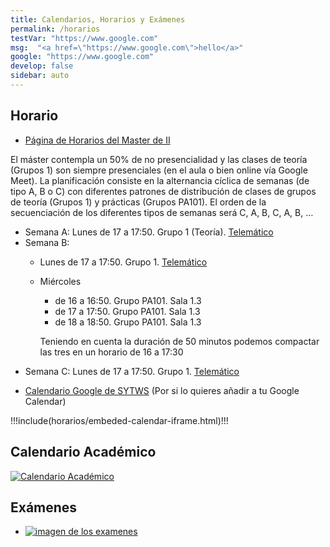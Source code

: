 ```yaml
---
title: Calendarios, Horarios y Exámenes
permalink: /horarios
testVar: "https://www.google.com"
msg:  "<a href=\"https://www.google.com\">hello</a>"
google: "https://www.google.com"
develop: false
sidebar: auto
---
```



<!--
<p>Using v-html directive: <span v-html="$frontmatter.msg"></span></p>

<p>Using v-bind directive: <a :href="$frontmatter.google">hello</a></p>

<a :href="$var.organization.url"><span v-html="$var.organization.name"></span></a>

<a :href="$var.organization.url">{{$var.organization.name}}</span></a>

<pre style="color: white;">
{{  $frontmatter.testVar }}
</pre>
<span v-once>This will never change: {{ $frontmatter.msg }}</span>

{{ $frontmatter.testVar }}

A link: [Go to Google]({{ $frontmatter.testVar }})


::: v-pre
A html link <a href="{{ $frontmatter.testVar }}">an html link to google</a>
:::
-->

## Horario

* [Página de Horarios del Master de II](https://www.ull.es/masteres/ingenieria-informatica/informacion-academica/horarios-y-calendario-examenes/)

El máster contempla un 50% de no presencialidad y las clases de teoría (Grupos 1) son siempre presenciales (en el aula o bien online vía Google Meet). La planificación consiste en la alternancia cíclica de semanas (de tipo A, B o C) con  diferentes patrones de distribución de clases de grupos de teoría (Grupos 1) y prácticas (Grupos PA101). El orden de la secuenciación de los diferentes tipos de semanas será C, A, B, C, A, B, …
* Semana A: Lunes de 17 a 17:50. Grupo 1 (Teoría). [Telemático][meet]
* Semana B: 
    * Lunes de 17 a 17:50. Grupo 1. [Telemático][meet]
    * Miércoles 
        * de 16 a 16:50. Grupo PA101. Sala 1.3
        * de 17 a 17:50. Grupo PA101. Sala 1.3
        * de 18 a 18:50. Grupo PA101. Sala 1.3
      
      Teniendo en cuenta la duración de 50 minutos podemos compactar las tres en un horario de 16 a 17:30
* Semana C: Lunes de 17 a 17:50. Grupo 1. [Telemático][meet]

[meet]: https://meet.google.com/bhv-togn-ynm


* [Calendario Google de SYTWS](https://calendar.google.com/calendar/u/1?cid=dWxsLmVkdS5lc19oM2FiN3AzcmxmYW1qY25zbmhsdDZ1aGI0MEBncm91cC5jYWxlbmRhci5nb29nbGUuY29t) (Por si lo quieres añadir a tu Google Calendar)

!!!include(horarios/embeded-calendar-iframe.html)!!!

## Calendario Académico

[![Calendario Académico](/images/calendario-academico-22-23.png)](https://www.ull.es/estudios-docencia/calendario-academico/)


## Exámenes

* [![imagen de los examenes](/images/examenes-2022-2023.png)](https://www.ull.es/grados/ingenieria-informatica/informacion-academica/horarios-y-calendario-examenes/) 


